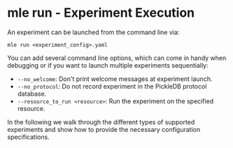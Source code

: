 # mle run - Experiment Execution

An experiment can be launched from the command line via:

```
mle run <experiment_config>.yaml
```

You can add several command line options, which can come in handy when debugging or if you want to launch multiple experiments sequentially:

- `--no_welcome`: Don't print welcome messages at experiment launch.
- `--no_protocol`: Do not record experiment in the PickleDB protocol database.
- `--resource_to_run <resource>`: Run the experiment on the specified resource.

In the following we walk through the different types of supported experiments and show how to provide the necessary configuration specifications.
